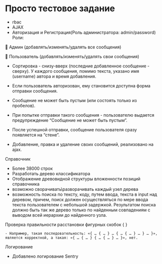 Просто тестовое задание
============================

- rbac
- AJAX
- Авторизация и Регистрация(Роль администратора: admin/password)
Роли:

 Админ (добавлять/изменять/удалять все сообщения)

 Пользователь (добавлять/изменять/удалять свои сообщения)



- Сортировка - снизу-вверх (последние добавленное сообщение - сверху). У каждого сообщения, помимо текста, указано имя (username) автора и время добавления.

- Если пользователь авторизован, ему становится доступна форма отправки сообщения. 

- Сообщение не может быть пустым (или состоять только из пробелов). 

- При попытке отправки такого сообщения - пользователю выдается предупреждение “Сообщение не может быть пустым”.

- После успешной отправки, сообщение пользователя сразу появляется на “стене”.

- Добавление, правка и удаление своих сообщений, реализовано на ajax.



Справочник

 - Более 38000 строк
 - Разработать дерево классификатора
 - Отображение древовидной структуры вложенности позиций справочника
 - возможно сворачивать\разворачивать каждый узел дерева
 - возможность поиска по тексту, коду, путем ввода, текста в input над деревом, причем, поиск должен осуществляться по мере ввода текста пользователем с небольшой задержкой. Результатом поиска должно быть так же дерево только по найденным совпадениям с выводом всей иерархии до найденного узла.



Проверка правильности расстановки фигурных скобок { }

    - Например, такая последовательность: «{ … { … } … { … { … } … } … }», является корректной, а такая: «{ … { … } { … { … } … }», нет.


Логирование

 - Добавлено логирование Sentry
